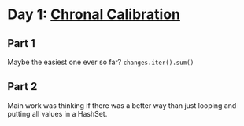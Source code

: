 # Day 1: [Chronal Calibration](https://adventofcode.com/2018/day/1)

## Part 1

Maybe the easiest one ever so far? `changes.iter().sum()`

## Part 2

Main work was thinking if there was a better way than just looping and putting all values in a HashSet.